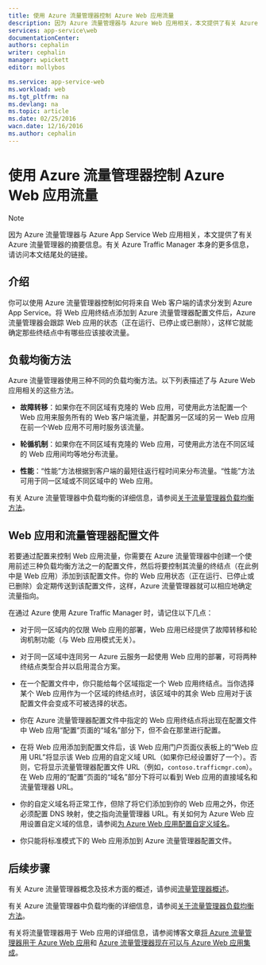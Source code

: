 ```yaml
---
title: 使用 Azure 流量管理器控制 Azure Web 应用流量
description: 因为 Azure 流量管理器与 Azure Web 应用相关，本文提供了有关 Azure 流量管理器的摘要信息。
services: app-service\web
documentationCenter: 
authors: cephalin
writer: cephalin
manager: wpickett
editor: mollybos

ms.service: app-service-web
ms.workload: web
ms.tgt_pltfrm: na
ms.devlang: na
ms.topic: article
ms.date: 02/25/2016
wacn.date: 12/16/2016
ms.author: cephalin
---
```


# 使用 Azure 流量管理器控制 Azure Web 应用流量

> [!NOTE]
>因为 Azure 流量管理器与 Azure App Service Web 应用相关，本文提供了有关 Azure 流量管理器的摘要信息。有关 Azure Traffic Manager 本身的更多信息，请访问本文结尾处的链接。

## 介绍
你可以使用 Azure 流量管理器控制如何将来自 Web 客户端的请求分发到 Azure App Service。将 Web 应用终结点添加到 Azure 流量管理器配置文件后，Azure 流量管理器会跟踪 Web 应用的状态（正在运行、已停止或已删除），这样它就能确定那些终结点中有哪些应该接收流量。

## 负载均衡方法
Azure 流量管理器使用三种不同的负载均衡方法。以下列表描述了与 Azure Web 应用相关的这些方法。

* **故障转移**：如果你在不同区域有克隆的 Web 应用，可使用此方法配置一个 Web 应用来服务所有的 Web 客户端流量，并配置另一区域的另一 Web 应用在前一个Web 应用不可用时服务该流量。 

* **轮循机制**：如果你在不同区域有克隆的 Web 应用，可使用此方法在不同区域的 Web 应用间均等地分布流量。

* **性能**：“性能”方法根据到客户端的最短往返行程时间来分布流量。“性能”方法可用于同一区域或不同区域中的 Web 应用。

有关 Azure 流量管理器中负载均衡的详细信息，请参阅[关于流量管理器负载均衡方法](../traffic-manager/traffic-manager-routing-methods.md)。

## Web 应用和流量管理器配置文件 
若要通过配置来控制 Web 应用流量，你需要在 Azure 流量管理器中创建一个使用前述三种负载均衡方法之一的配置文件，然后将要控制其流量的终结点（在此例中是 Web 应用）添加到该配置文件。你的 Web 应用状态（正在运行、已停止或已删除）会定期传送到该配置文件，这样，Azure 流量管理器就可以相应地确定流量指向。

在通过 Azure 使用 Azure Traffic Manager 时，请记住以下几点：

* 对于同一区域内的仅限 Web 应用的部署，Web 应用已经提供了故障转移和轮询机制功能（与 Web 应用模式无关）。

* 对于同一区域中连同另一 Azure 云服务一起使用 Web 应用的部署，可将两种终结点类型合并以启用混合方案。

* 在一个配置文件中，你只能给每个区域指定一个 Web 应用终结点。当你选择某个 Web 应用作为一个区域的终结点时，该区域中的其余 Web 应用对于该配置文件会变成不可被选择的状态。

* 你在 Azure 流量管理器配置文件中指定的 Web 应用终结点将出现在配置文件中 Web 应用“配置”页面的“域名”部分下，但不会在那里进行配置。

* 在将 Web 应用添加到配置文件后，该 Web 应用门户页面仪表板上的“Web 应用 URL”将显示该 Web 应用的自定义域 URL（如果你已经设置好了一个）。否则，它将显示流量管理器配置文件 URL（例如，`contoso.trafficmgr.com`）。在 Web 应用的“配置”页面的“域名”部分下将可以看到 Web 应用的直接域名和流量管理器 URL。

* 你的自定义域名将正常工作，但除了将它们添加到你的 Web 应用之外，你还必须配置 DNS 映射，使之指向流量管理器 URL。有关如何为 Azure Web 应用设置自定义域的信息，请参阅[为 Azure Web 应用配置自定义域名](./web-sites-custom-domain-name.md)。

* 你只能将标准模式下的 Web 应用添加到 Azure 流量管理器配置文件。

## 后续步骤

有关 Azure 流量管理器概念及技术方面的概述，请参阅[流量管理器概述](../traffic-manager/traffic-manager-overview.md)。

有关 Azure 流量管理器中负载均衡的详细信息，请参阅[关于流量管理器负载均衡方法](../traffic-manager/traffic-manager-routing-methods.md)。

有关将流量管理器用于 Web 应用的详细信息，请参阅博客文章[将 Azure 流量管理器用于 Azure Web 应用](http://blogs.msdn.com/b/waws/archive/2014/03/18/using-windows-azure-traffic-manager-with-waws.aspx)和 [Azure 流量管理器现在可以与 Azure Web 应用集成](http://azure.microsoft.com/blog/2014/03/27/azure-traffic-manager-can-now-integrate-with-azure-web-sites/)。

<!---HONumber=Mooncake_Quality_Review_1202_2016-->